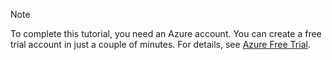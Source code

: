 
> [!NOTE]
> To complete this tutorial, you need an Azure account. You can create a free trial account in just a couple of minutes. For details, see [Azure Free Trial](https://azure.microsoft.com/pricing/free-trial/).
> 
> 
